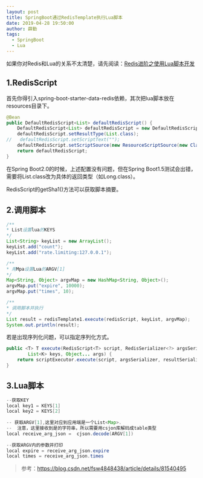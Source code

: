 ```yaml
---
layout: post
title: SpringBoot通过RedisTemplate执行Lua脚本
date: 2019-04-28 19:50:00
author: 薛勤
tags:
  - SpringBoot
  - Lua
---
```

如果你对Redis和Lua的关系不太清楚，请先阅读：[Redis进阶之使用Lua脚本开发](/)

## 1.RedisScript

首先你得引入spring-boot-starter-data-redis依赖，其次把lua脚本放在resources目录下。

```java
@Bean
public DefaultRedisScript<List> defaultRedisScript() {
    DefaultRedisScript<List> defaultRedisScript = new DefaultRedisScript<>();
    defaultRedisScript.setResultType(List.class);
//   defaultRedisScript.setScriptText("");
    defaultRedisScript.setScriptSource(new ResourceScriptSource(new ClassPathResource("redis/demo.lua")));
    return defaultRedisScript;
}
```

在Spring Boot2.0的时候，上述配置没有问题，但在Spring Boot1.5测试会出错，需要将List.class改为具体的返回类型（如Long.class）。

RedisScript的getSha1()方法可以获取脚本摘要。 

## 2.调用脚本

```java
/**
* List设置lua的KEYS
*/
List<String> keyList = new ArrayList();
keyList.add("count");
keyList.add("rate.limiting:127.0.0.1");

/**
* 用Mpa设置Lua的ARGV[1]
*/
Map<String, Object> argvMap = new HashMap<String, Object>();
argvMap.put("expire", 10000);
argvMap.put("times", 10);

/**
* 调用脚本并执行
*/
List result = redisTemplate1.execute(redisScript, keyList, argvMap);
System.out.println(result);
```

若是出现序列化问题，可以指定序列化方式。

```java
public <T> T execute(RedisScript<T> script, RedisSerializer<?> argsSerializer, RedisSerializer<T> resultSerializer,
		List<K> keys, Object... args) {
	return scriptExecutor.execute(script, argsSerializer, resultSerializer, keys, args);
}
```

## 3.Lua脚本

```java
--获取KEY
local key1 = KEYS[1]
local key2 = KEYS[2]
 
-- 获取ARGV[1],这里对应到应用端是一个List<Map>.
--  注意，这里接收到是的字符串，所以需要用csjon库解码成table类型
local receive_arg_json =  cjson.decode(ARGV[1])
 
--获取ARGV内的参数并打印
local expire = receive_arg_json.expire
local times = receive_arg_json.times
```

> 参考：https://blog.csdn.net/fsw4848438/article/details/81540495